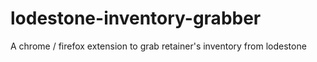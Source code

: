 # lodestone-inventory-grabber

A chrome / firefox extension to grab retainer's inventory from lodestone

